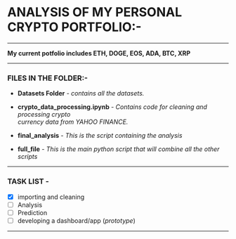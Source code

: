 # **ANALYSIS OF MY PERSONAL CRYPTO PORTFOLIO:-**
____________________________________________________________________________________________________________________________________________________________________
**My current potfolio includes ETH, DOGE, EOS, ADA, BTC, XRP**
____________________________________________________________________________________________________________________________________________________________________

### **FILES IN THE FOLDER:-**

* **Datasets Folder** - *contains all the datasets.*

* **crypto_data_processing.ipynb** - *Contains code for cleaning and processing crypto \
                                      currency data from YAHOO FINANCE.*

* **final_analysis** - *This is the script containing the analysis*

* **full_file** - *This is the main python script that will combine all the other scripts*
____________________________________________________________________________________________________________________________________________________________________
### **TASK LIST** -
- [x] importing and cleaning
- [ ] Analysis
- [ ] Prediction
- [ ] developing a dashboard/app (*prototype*)
____________________________________________________________________________________________________________________________________________________________________
